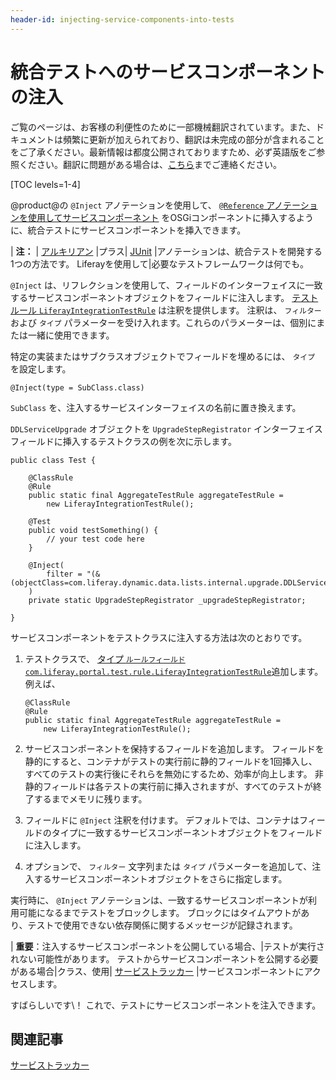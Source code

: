 ```yaml
---
header-id: injecting-service-components-into-tests
---
```


# 統合テストへのサービスコンポーネントの注入

<p class="alert alert-info"><span class="wysiwyg-color-blue120">ご覧のページは、お客様の利便性のために一部機械翻訳されています。また、ドキュメントは頻繁に更新が加えられており、翻訳は未完成の部分が含まれることをご了承ください。最新情報は都度公開されておりますため、必ず英語版をご参照ください。翻訳に問題がある場合は、<a href="mailto:support-content-jp@liferay.com">こちら</a>までご連絡ください。</span></p>

[TOC levels=1-4]

@product@の `@Inject` アノテーションを使用して、 [`@Reference` アノテーションを使用してサービスコンポーネント](/docs/7-1/tutorials/-/knowledge_base/t/osgi-services-and-dependency-injection-with-declarative-services) をOSGiコンポーネントに挿入するように、統合テストにサービスコンポーネントを挿入できます。

| **注：** | [アルキリアン](http://arquillian.org/) |プラス| [JUnit](https://junit.org) |アノテーションは、統合テストを開発する1つの方法です。 Liferayを使用して|必要なテストフレームワークは何でも。

`@Inject` は、リフレクションを使用して、フィールドのインターフェイスに一致するサービスコンポーネントオブジェクトをフィールドに注入します。 [テストルール `LiferayIntegrationTestRule`](@platform-ref@/7.1-latest/javadocs/portal-test-integration/com/liferay/portal/test/rule/LiferayIntegrationTestRule.html) は注釈を提供します。 注釈は、 `フィルター` および `タイプ` パラメーターを受け入れます。これらのパラメーターは、個別にまたは一緒に使用できます。

特定の実装またはサブクラスオブジェクトでフィールドを埋めるには、 `タイプ` を設定します。

    @Inject(type = SubClass.class)

`SubClass` を、注入するサービスインターフェイスの名前に置き換えます。

`DDLServiceUpgrade` オブジェクトを `UpgradeStepRegistrator` インターフェイスフィールドに挿入するテストクラスの例を次に示します。

``` 
public class Test {

    @ClassRule
    @Rule
    public static final AggregateTestRule aggregateTestRule = 
        new LiferayIntegrationTestRule();

    @Test
    public void testSomething() {
        // your test code here
    }

    @Inject(
        filter = "(&(objectClass=com.liferay.dynamic.data.lists.internal.upgrade.DDLServiceUpgrade))"
    )
    private static UpgradeStepRegistrator _upgradeStepRegistrator;

} 
```

サービスコンポーネントをテストクラスに注入する方法は次のとおりです。

1.  テストクラスで、 [タイプ `ルールフィールドcom.liferay.portal.test.rule.LiferayIntegrationTestRule`](@platform-ref@/7.1-latest/javadocs/portal-test-integration/com/liferay/portal/test/rule/LiferayIntegrationTestRule.html)追加します。 例えば、
   
        @ClassRule
        @Rule
        public static final AggregateTestRule aggregateTestRule = 
            new LiferayIntegrationTestRule();

2.  サービスコンポーネントを保持するフィールドを追加します。 フィールドを静的にすると、コンテナがテストの実行前に静的フィールドを1回挿入し、すべてのテストの実行後にそれらを無効にするため、効率が向上します。 非静的フィールドは各テストの実行前に挿入されますが、すべてのテストが終了するまでメモリに残ります。

3.  フィールドに `@Inject` 注釈を付けます。 デフォルトでは、コンテナはフィールドのタイプに一致するサービスコンポーネントオブジェクトをフィールドに注入します。

4.  オプションで、 `フィルター` 文字列または `タイプ` パラメーターを追加して、注入するサービスコンポーネントオブジェクトをさらに指定します。

実行時に、 `@Inject` アノテーションは、一致するサービスコンポーネントが利用可能になるまでテストをブロックします。 ブロックにはタイムアウトがあり、テストで使用できない依存関係に関するメッセージが記録されます。

| **重要**：注入するサービスコンポーネントを公開している場合、|テストが実行されない可能性があります。 テストからサービスコンポーネントを公開する必要がある場合|クラス、使用| [サービストラッカー](/docs/7-1/tutorials/-/knowledge_base/t/service-trackers) |サービスコンポーネントにアクセスします。

すばらしいです\！ これで、テストにサービスコンポーネントを注入できます。

## 関連記事

[サービストラッカー](/docs/7-1/tutorials/-/knowledge_base/t/service-trackers)
